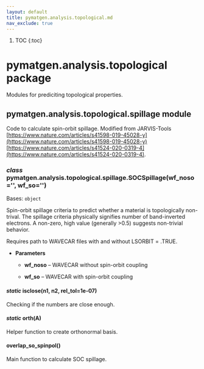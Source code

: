 ```yaml
---
layout: default
title: pymatgen.analysis.topological.md
nav_exclude: true
---
```


1. TOC
{:toc}

# pymatgen.analysis.topological package

Modules for prediciting topological properties.


## pymatgen.analysis.topological.spillage module

Code to calculate spin-orbit spillage.
Modified from JARVIS-Tools
[https://www.nature.com/articles/s41598-019-45028-y](https://www.nature.com/articles/s41598-019-45028-y)
[https://www.nature.com/articles/s41524-020-0319-4](https://www.nature.com/articles/s41524-020-0319-4).


### _class_ pymatgen.analysis.topological.spillage.SOCSpillage(wf_noso='', wf_so='')
Bases: `object`

Spin-orbit spillage criteria to predict whether a material is topologically non-trival.
The spillage criteria physically signifies number of band-inverted electrons.
A non-zero, high value (generally >0.5) suggests non-trivial behavior.

Requires path to WAVECAR files with and without LSORBIT = .TRUE.


* **Parameters**


    * **wf_noso** – WAVECAR without spin-orbit coupling


    * **wf_so** – WAVECAR with spin-orbit coupling



#### _static_ isclose(n1, n2, rel_tol=1e-07)
Checking if the numbers are close enough.


#### _static_ orth(A)
Helper function to create orthonormal basis.


#### overlap_so_spinpol()
Main function to calculate SOC spillage.